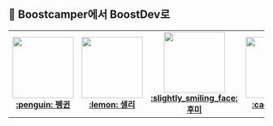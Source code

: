 ## 🚀 Boostcamper에서 BoostDev로 

 <table>
    <tr height="160px">
        <td align="center" width="150px">
            <a href="https://github.com/CoodingPenguin"><img height="120px" width="120px" src="https://avatars.githubusercontent.com/u/37505775?s=460&u=44732fef53503e63d47192ce5c2de747eff5f0c6&v=4"/></a>
            <br/>
            <a href="https://github.com/coodingpenguin"><strong>:penguin: 펭귄</strong></a>
            <br />
        </td>
        <td align="center" width="150px">
            <a href="https://github.com/bsm8734"><img height="120px" width="120px" src="https://avatars.githubusercontent.com/u/35002768?s=460&v=4"/></a>
            <br/>
            <a href="https://github.com/bsm8734"><strong>:lemon: 샐리</strong></a>
            <br />
        </td>
        <td align="center" width="150px">
            <a href="https://github.com/opijae"><img height="120px" width="120px" src="https://avatars.githubusercontent.com/u/26226101?v=4"/></a>
            <br />
            <a href="https://github.com/opijae"><strong>:slightly_smiling_face: 후미</strong></a>
            <br />
        </td>
        <td align="center" width="150px">
            <a href="https://github.com/peacecheejecake"><img height="120px" width="120px" src="https://avatars.githubusercontent.com/u/29668380?v=4"/></a>
            <br />
            <a href="https://github.com/peacecheejecake"><strong>:cactus: 튜브</strong></a>
            <br />
        </td>
    </tr>
</table>
